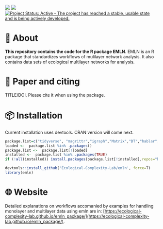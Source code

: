 ![](https://img.shields.io/badge/devtools%20installation-v1.0-blue.svg)  ![](https://img.shields.io/badge/R--CMD--CHK-Passed-green.svg)  [![Project Status: Active - The project has reached a stable, usable state and is being actively developed.](https://www.repostatus.org/badges/latest/active.svg)](https://www.repostatus.org/#active)

# :wave: About
**This repository contains the code for the R package EMLN.** EMLN is an R package that standardizes workflows of mulilayer network analysis. It also contains data sets of ecological multilayer networks for analysis.

# :page_facing_up: Paper and citing
TITLE/DOI. Please cite it when using the package.

# :package: Installation
Current installation uses devtools. CRAN version will come next.

```R
package.list=c("tidyverse", "magrittr","igraph","Matrix","DT","hablar","devtools")
loaded <-  package.list %in% .packages()
package.list <-  package.list[!loaded]
installed <-  package.list %in% .packages(TRUE)
if (!all(installed)) install.packages(package.list[!installed],repos="http://cran.rstudio.com/")

devtools::install_github('Ecological-Complexity-Lab/emln', force=T)
library(emln)
```


# :globe_with_meridians: Website
Detailed explanations on workflows accomanied by examples for handling monolayer and multilayer data using emln are in: [https://ecological-complexity-lab.github.io/emln_package/](https://ecological-complexity-lab.github.io/emln_package/).
